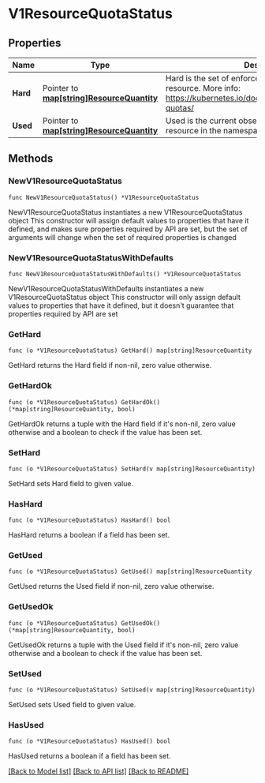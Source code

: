 # V1ResourceQuotaStatus

## Properties

Name | Type | Description | Notes
------------ | ------------- | ------------- | -------------
**Hard** | Pointer to [**map[string]ResourceQuantity**](ResourceQuantity.md) | Hard is the set of enforced hard limits for each named resource. More info: https://kubernetes.io/docs/concepts/policy/resource-quotas/ | [optional] 
**Used** | Pointer to [**map[string]ResourceQuantity**](ResourceQuantity.md) | Used is the current observed total usage of the resource in the namespace. | [optional] 

## Methods

### NewV1ResourceQuotaStatus

`func NewV1ResourceQuotaStatus() *V1ResourceQuotaStatus`

NewV1ResourceQuotaStatus instantiates a new V1ResourceQuotaStatus object
This constructor will assign default values to properties that have it defined,
and makes sure properties required by API are set, but the set of arguments
will change when the set of required properties is changed

### NewV1ResourceQuotaStatusWithDefaults

`func NewV1ResourceQuotaStatusWithDefaults() *V1ResourceQuotaStatus`

NewV1ResourceQuotaStatusWithDefaults instantiates a new V1ResourceQuotaStatus object
This constructor will only assign default values to properties that have it defined,
but it doesn't guarantee that properties required by API are set

### GetHard

`func (o *V1ResourceQuotaStatus) GetHard() map[string]ResourceQuantity`

GetHard returns the Hard field if non-nil, zero value otherwise.

### GetHardOk

`func (o *V1ResourceQuotaStatus) GetHardOk() (*map[string]ResourceQuantity, bool)`

GetHardOk returns a tuple with the Hard field if it's non-nil, zero value otherwise
and a boolean to check if the value has been set.

### SetHard

`func (o *V1ResourceQuotaStatus) SetHard(v map[string]ResourceQuantity)`

SetHard sets Hard field to given value.

### HasHard

`func (o *V1ResourceQuotaStatus) HasHard() bool`

HasHard returns a boolean if a field has been set.

### GetUsed

`func (o *V1ResourceQuotaStatus) GetUsed() map[string]ResourceQuantity`

GetUsed returns the Used field if non-nil, zero value otherwise.

### GetUsedOk

`func (o *V1ResourceQuotaStatus) GetUsedOk() (*map[string]ResourceQuantity, bool)`

GetUsedOk returns a tuple with the Used field if it's non-nil, zero value otherwise
and a boolean to check if the value has been set.

### SetUsed

`func (o *V1ResourceQuotaStatus) SetUsed(v map[string]ResourceQuantity)`

SetUsed sets Used field to given value.

### HasUsed

`func (o *V1ResourceQuotaStatus) HasUsed() bool`

HasUsed returns a boolean if a field has been set.


[[Back to Model list]](../README.md#documentation-for-models) [[Back to API list]](../README.md#documentation-for-api-endpoints) [[Back to README]](../README.md)


